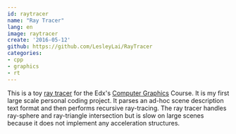 ```yaml
---
id: raytracer
name: "Ray Tracer"
lang: en
image: raytracer
create: '2016-05-12'
github: https://github.com/LesleyLai/RayTracer
categories:
- cpp
- graphics
- rt
---
```


This is a toy [ray tracer](https://en.wikipedia.org/wiki/Ray_tracing_(graphics)) for the Edx's [Computer Graphics](https://www.edx.org/course/computer-graphics-uc-san-diegox-cse167x-3) Course. It is my first large scale personal coding project. It parses an ad-hoc scene description text format and then performs recursive ray-tracing. The ray tracer handles ray-sphere and ray-triangle intersection but is slow on large scenes because it does not implement any acceleration structures.
